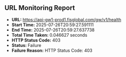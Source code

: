## URL Monitoring Report

- **URL:** https://api-gw1-prod1.fisglobal.com/gw/v1/health
- **Start Time:** 2025-07-26T20:59:27.591111
- **End Time:** 2025-07-26T20:59:27.637738
- **Total Time Taken:** 0.046627 seconds
- **HTTP Status Code:** 403
- **Status:** Failure
- **Failure Reason:** HTTP Status Code: 403
